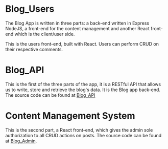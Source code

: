 # Blog_Users
The Blog App is written in three parts: a back-end written in Express NodeJS, a front-end for the content management and another React front-end which is the client/user side.

This is the users front-end, built with React. Users can perform CRUD on their respective comments.

# Blog_API
This is the first of the three parts of the app, it is a RESTful API that allows us to write, store and retrieve the blog's data. It is the Blog app back-end. The source code can be found at [Blog_API](https://github.com/kelshuka/Blog_API.git)

# Content Management System
This is the second part, a React front-end, which gives the admin sole authorization to all CRUD actions on posts.
The source code can be found at [Blog_Admin](https://github.com/kelshuka/Blog_Admin.git).


